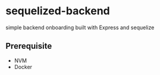 # sequelized-backend 
simple backend onboarding built with Express and sequelize
## Prerequisite

* NVM
* Docker 